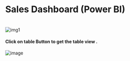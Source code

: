 # Sales Dashboard (Power BI) 

#


![img1](https://user-images.githubusercontent.com/68499759/136739605-bdc44cee-2dcd-4573-8773-30f2e573aa67.JPG)


#### Click on table Button to get the table view .

![image](https://user-images.githubusercontent.com/68499759/136739700-e4219a8f-3d71-489a-8c2e-882f4949f529.png)

